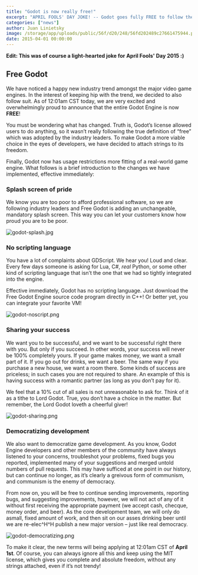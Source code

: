 ```yaml
---
title: "Godot is now really free!"
excerpt: "APRIL FOOLS' DAY JOKE! -- Godot goes fully FREE to follow the standards of the game development industry, including a mandatory Splash Screen of Pride, the removable of scripting languages support and of course very interesting conditions to share the profit of your work with your beloved engine developers!"
categories: ["news"]
author: Juan Linietsky
image: /storage/app/uploads/public/56f/d20/248/56fd202489c27661475944.png
date: 2015-04-01 00:00:00
---
```


**Edit: This was of course a light-hearted joke for April Fools' Day 2015 :)**

## Free Godot

We have noticed a happy new industry trend amongst the major video game engines. In the interest of keeping hip with the trend, we decided to also follow suit. As of 12:01am CST today, we are very excited and overwhelmingly proud to announce that the entire Godot Engine is now **FREE**!

You must be wondering what has changed. Truth is, Godot’s license allowed users to do anything, so it wasn’t really following the true definition of “free” which was adopted by the industry leaders. To make Godot a more viable choice in the eyes of developers, we have decided to attach strings to its freedom.

Finally, Godot now has usage restrictions more fitting of a real-world game engine. What follows is a brief introduction to the changes we have implemented, effective immediately:

### Splash screen of pride

We know you are too poor to afford professional software, so we are following industry leaders and Free Godot is adding an unchangeable, mandatory splash screen. This way you can let your customers know how proud you are to be poor.

![godot-splash.jpg](/storage/app/uploads/public/56f/d1f/3c7/56fd1f3c7326a589887006.jpg)

### No scripting language

You have a lot of complaints about GDScript. We hear you! Loud and clear. Every few days someone is asking for Lua, C#, *real* Python, or some other kind of scripting language that isn’t the one that we had so tightly integrated into the engine.

Effective immediately, Godot has no scripting language.  Just download the Free Godot Engine source code program directly in C++! Or better yet, you can integrate your favorite VM!

![godot-noscript.png](/storage/app/uploads/public/56f/d1f/69d/56fd1f69dcf3f158094229.png)

### Sharing your success

We want you to be successful, and we want to be successful right there with you. But only if you succeed. In other words, your success will never be 100% completely yours. If your game makes money, we want a small part of it. If you go out for drinks, we want a beer. The same way if you purchase a new house, we want a room there. Some kinds of success are priceless; in such cases you are not required to share. An example of this is having success with a romantic partner (as long as you don’t pay for it).

We feel that a 10% cut of all sales is not unreasonable to ask for. Think of it as a tithe to Lord Godot. True, you don’t have a choice in the matter. But remember, the Lord Godot loveth a cheerful giver!

![godot-sharing.png](/storage/app/uploads/public/56f/d1f/e25/56fd1fe2525c1999807897.png)

### Democratizing development

We also want to democratize game development. As you know, Godot Engine developers and other members of the community have always listened to your concerns, troubleshot your problems, fixed bugs you reported, implemented many of your suggestions and merged untold numbers of pull requests. This may have sufficed at one point in our history, but can continue no longer, as it’s clearly a greivous form of communism, and communism is the enemy of democracy.

From now on, you will be free to continue sending improvements, reporting bugs, and suggesting improvements, however, we will not act of any of it without first receiving the appropriate payment (we accept cash, checque, money order, and beer). As the core development team, we will only do asmall, fixed amount of work, and then sit on our asses drinking beer until we are re-elec^H^H publish a new major version – just like real democracy.

![godot-democratizing.png](/storage/app/uploads/public/56f/d1f/e55/56fd1fe551f0e807185575.png)

To make it clear, the new terms will being applying at 12:01am CST of **April 1st**. Of course, you can always ignore all this and keep using the MIT license, which gives you complete and absolute freedom, without any strings attached, even if it’s not trendy!
